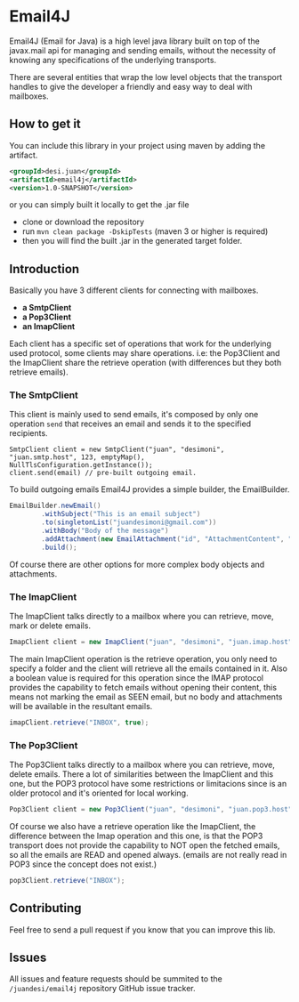 # Email4J

Email4J (Email for Java) is a high level java library built on top of the javax.mail api for managing and sending emails, without the necessity of knowing 
any specifications of the underlying transports.

There are several entities that wrap the low level objects that the transport handles to give the developer a friendly and easy way to deal with mailboxes.

## How to get it

You can include this library in your project using maven by adding the artifact.

```xml
<groupId>desi.juan</groupId>
<artifactId>email4j</artifactId>
<version>1.0-SNAPSHOT</version>
```
    
or you can simply built it locally to get the .jar file
    
* clone or download the repository
* run `mvn clean package -DskipTests` (maven 3 or higher is required)
* then you will find the built .jar in the generated target folder.  

## Introduction

Basically you have 3 different clients for connecting with mailboxes.

* **a SmtpClient**
* **a Pop3Client**
* **an ImapClient**

Each client has a specific set of operations that work for the underlying used protocol, some clients may share operations. i.e: the Pop3Client and the ImapClient
share the retrieve operation (with differences but they both retrieve emails).

### The SmtpClient

This client is mainly used to send emails, it's composed by only one operation `send` that receives an email and sends it to the specified recipients.

    SmtpClient client = new SmtpClient("juan", "desimoni", "juan.smtp.host", 123, emptyMap(), NullTlsConfiguration.getInstance());
    client.send(email) // pre-built outgoing email.

To build outgoing emails Email4J provides a simple builder, the EmailBuilder.

```java
EmailBuilder.newEmail()
        .withSubject("This is an email subject")
        .to(singletonList("juandesimoni@gmail.com"))
        .withBody("Body of the message")
        .addAttachment(new EmailAttachment("id", "AttachmentContent", "text/plain; charset=UTF-8"))
        .build();
```

Of course there are other options for more complex body objects and attachments.

### The ImapClient
The ImapClient talks directly to a mailbox where you can retrieve, move, mark or delete emails.

```java
ImapClient client = new ImapClient("juan", "desimoni", "juan.imap.host", 995, emptyMap(), NullTlsConfiguration.getInstance());
```

The main ImapClient operation is the retrieve operation, you only need to specify a folder and the client will retrieve all the emails 
contained in it. Also a boolean value is required for this operation since the IMAP protocol provides the capability to fetch emails 
without opening their content, this means not marking the email as SEEN email, but no body and attachments will be available in the resultant
emails.

```java
imapClient.retrieve("INBOX", true);
```

### The Pop3Client 
The Pop3Client talks directly to a mailbox where you can retrieve, move, delete emails. There a lot of similarities between 
the ImapClient and this one, but the POP3 protocol have some restrictions or limitacions since is an older protocol and it's oriented
for local working.

```java
Pop3Client client = new Pop3Client("juan", "desimoni", "juan.pop3.host", 995, emptyMap(), NullTlsConfiguration.getInstance());
```

Of course we also have a retrieve operation like the ImapClient, the difference between the Imap operation and this one, is that the 
POP3 transport does not provide the capability to NOT open the fetched emails, so all the emails are READ and opened always. (emails are not
really read in POP3 since the concept does not exist.)

```java
pop3Client.retrieve("INBOX");
```

## Contributing
Feel free to send a pull request if you know that you can improve this lib.

## Issues
All issues and feature requests should be summited to the `/juandesi/email4j` repository GitHub issue tracker.

